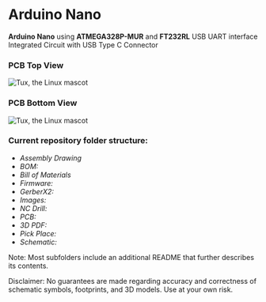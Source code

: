 # Arduino Nano

**Arduino Nano** using **ATMEGA328P-MUR** and **FT232RL** USB UART interface Integrated Circuit with USB Type C Connector

### PCB Top View

![Tux, the Linux mascot](https://i.imgur.com/wZwFo1l.png)

### PCB Bottom View

![Tux, the Linux mascot](https://i.imgur.com/XASrbMq.png)

### Current repository folder structure:

- _Assembly Drawing_
- _BOM:_
- _Bill of Materials_
- _Firmware:_
- _GerberX2:_
- _Images:_
- _NC Drill:_
- _PCB:_
- _3D PDF:_
- _Pick Place:_
- _Schematic:_

<p>Note: Most subfolders include an additional README that further describes its contents.</p>

<p>Disclaimer: No guarantees are made regarding accuracy and correctness of schematic symbols, footprints, and 3D models. Use at your own risk.</p>
